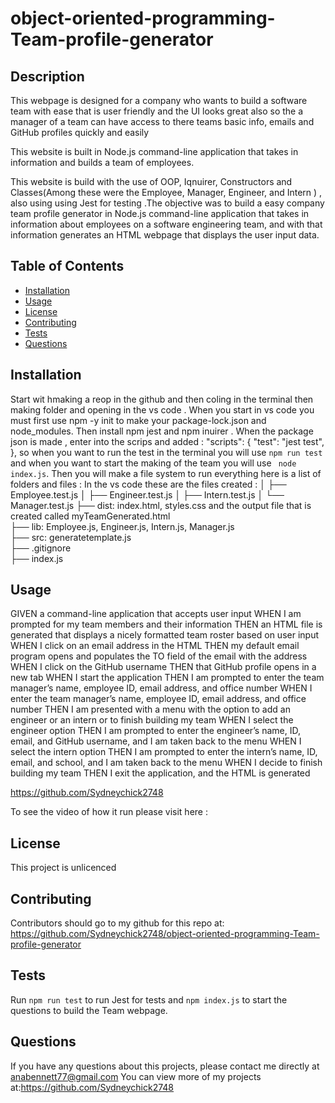 # object-oriented-programming-Team-profile-generator

## Description
 This webpage is designed  for a company who wants to build a software team with ease that is user friendly and the UI looks great also so the a manager of a team can have access to there teams basic info, emails and GitHub profiles quickly and easily

This website is built in  Node.js command-line application that takes in information and builds a team of employees.
 
 This website is build with the use of OOP, Iqnuirer, Constructors and Classes(Among these were the Employee, Manager, Engineer, and Intern ) , also using using Jest for testing .The objective was to build a easy company team profile generator in  Node.js command-line application that takes in information about employees on a software engineering team, and with that information generates an HTML webpage that displays the user input data.

 
 
## Table of Contents
* [Installation](#installation)
* [Usage](#usage)
* [License](#license)
* [Contributing](#contributing)
* [Tests](#tests)
* [Questions](#questions)

## Installation 

 Start wit hmaking a reop in the github and then coling in the terminal then making folder and opening in the vs code .  When you start in vs code you must first use npm -y init to make your package-lock.json and node_modules. Then install npm jest and npm inuirer . When the package json is made , enter into the scrips and added :
 "scripts": {
    "test": "jest test",
    },
  so when you want to run the test in the terminal you will use `npm run test` and when you want to start the making of the team you will use ` node index.js`. Then you will make a file system to run everything here is a list of folders and files :
 In the  vs code these are the files created : 
│   ├── Employee.test.js
│   ├── Engineer.test.js
│   ├── Intern.test.js
│   └── Manager.test.js
├── dist: index.html, styles.css and the output file that is created called myTeamGenerated.html     
├── lib:  Employee.js, Engineer.js, Intern.js, Manager.js            
├── src:  generatetemplate.js              
├── .gitignore           
├── index.js              
         

## Usage 

GIVEN a command-line application that accepts user input
WHEN I am prompted for my team members and their information
THEN an HTML file is generated that displays a nicely formatted team roster based on user input
WHEN I click on an email address in the HTML
THEN my default email program opens and populates the TO field of the email with the address
WHEN I click on the GitHub username
THEN that GitHub profile opens in a new tab
WHEN I start the application
THEN I am prompted to enter the team manager’s name, employee ID, email address, and office number
WHEN I enter the team manager’s name, employee ID, email address, and office number
THEN I am presented with a menu with the option to add an engineer or an intern or to finish building my team
WHEN I select the engineer option
THEN I am prompted to enter the engineer’s name, ID, email, and GitHub username, and I am taken back to the menu
WHEN I select the intern option
THEN I am prompted to enter the intern’s name, ID, email, and school, and I am taken back to the menu
WHEN I decide to finish building my team
THEN I exit the application, and the HTML is generated

https://github.com/Sydneychick2748


To see the video of how it run please visit here :
## License 
This project is unlicenced 

## Contributing 
Contributors should go to my github for this repo at: https://github.com/Sydneychick2748/object-oriented-programming-Team-profile-generator

## Tests
Run `npm run test` to run Jest for tests and `npm index.js` to start the questions to build the Team webpage. 

## Questions
If you have any questions about this projects, please contact me directly at anabennett77@gmail.com You can view more of my projects at:https://github.com/Sydneychick2748
